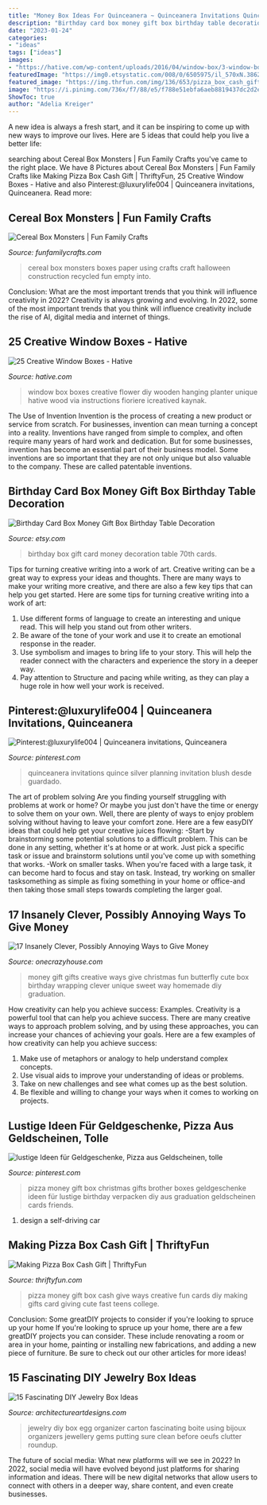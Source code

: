 ```yaml
---
title: "Money Box Ideas For Quinceanera ~ Quinceanera Invitations Quince Silver Planning Invitation Blush Desde Guardado"
description: "Birthday card box money gift box birthday table decoration"
date: "2023-01-24"
categories:
- "ideas"
tags: ["ideas"]
images:
- "https://hative.com/wp-content/uploads/2016/04/window-box/3-window-box-ideas.jpg"
featuredImage: "https://img0.etsystatic.com/008/0/6505975/il_570xN.386238514_fe85.jpg"
featured_image: "https://img.thrfun.com/img/136/653/pizza_box_cash_gift_2_x5.jpg"
image: "https://i.pinimg.com/736x/f7/88/e5/f788e51ebfa6aeb8819437dc2d2eb65f.jpg"
ShowToc: true
author: "Adelia Kreiger"
---
```



A new idea is always a fresh start, and it can be inspiring to come up with new ways to improve our lives. Here are 5 ideas that could help you live a better life: 

	

		
searching about Cereal Box Monsters | Fun Family Crafts you've came to the right place. We have 8 Pictures about Cereal Box Monsters | Fun Family Crafts like Making Pizza Box Cash Gift | ThriftyFun, 25 Creative Window Boxes - Hative and also Pinterest:@luxurylife004 | Quinceanera invitations, Quinceanera. Read more:
		
    
## Cereal Box Monsters | Fun Family Crafts

<img loading=lazy src="https://funfamilycrafts.com/wp-content/uploads/2013/10/cereal-box-monsters-2.jpg" onerror="this.onerror=null;this.src='https://tse2.mm.bing.net/th?id=OIP.YXjFCLE3Hawf2KhKTekulQHaLH&amp;pid=15.1';" alt="Cereal Box Monsters | Fun Family Crafts">

_Source: funfamilycrafts.com_

>cereal box monsters boxes paper using crafts craft halloween construction recycled fun empty into. 

	

Conclusion: What are the most important trends that you think will influence creativity in 2022?
Creativity is always growing and evolving. In 2022, some of the most important trends that you think will influence creativity include the rise of AI, digital media and internet of things.

    
## 25 Creative Window Boxes - Hative

<img loading=lazy src="https://hative.com/wp-content/uploads/2016/04/window-box/3-window-box-ideas.jpg" onerror="this.onerror=null;this.src='https://tse2.mm.bing.net/th?id=OIP.UX6WoXnmqOvobVdwq8DmeAHaQo&amp;pid=15.1';" alt="25 Creative Window Boxes - Hative">

_Source: hative.com_

>window box boxes creative flower diy wooden hanging planter unique hative wood via instructions fioriere icreatived kaynak. 

	

The Use of Invention
Invention is the process of creating a new product or service from scratch. For businesses, invention can mean turning a concept into a reality. Inventions have ranged from simple to complex, and often require many years of hard work and dedication. But for some businesses, invention has become an essential part of their business model. Some inventions are so important that they are not only unique but also valuable to the company. These are called patentable inventions.

    
## Birthday Card Box Money Gift Box Birthday Table Decoration

<img loading=lazy src="https://img0.etsystatic.com/008/0/6505975/il_570xN.386238514_fe85.jpg" onerror="this.onerror=null;this.src='https://tse3.mm.bing.net/th?id=OIP.xuBQwLWWHYsooHYgUwHUbgHaK4&amp;pid=15.1';" alt="Birthday Card Box Money Gift Box Birthday Table Decoration">

_Source: etsy.com_

>birthday box gift card money decoration table 70th cards. 

	

Tips for turning creative writing into a work of art.
Creative writing can be a great way to express your ideas and thoughts. There are many ways to make your writing more creative, and there are also a few key tips that can help you get started. Here are some tips for turning creative writing into a work of art:
1. Use different forms of language to create an interesting and unique read. This will help you stand out from other writers.
2. Be aware of the tone of your work and use it to create an emotional response in the reader.
3. Use symbolism and images to bring life to your story. This will help the reader connect with the characters and experience the story in a deeper way.
4. Pay attention to Structure and pacing while writing, as they can play a huge role in how well your work is received.

    
## Pinterest:@luxurylife004 | Quinceanera Invitations, Quinceanera

<img loading=lazy src="https://i.pinimg.com/736x/f7/88/e5/f788e51ebfa6aeb8819437dc2d2eb65f.jpg" onerror="this.onerror=null;this.src='https://tse4.mm.bing.net/th?id=OIP.lQ67bNfm6hUNqq4YeEG0gwHaJ3&amp;pid=15.1';" alt="Pinterest:@luxurylife004 | Quinceanera invitations, Quinceanera">

_Source: pinterest.com_

>quinceanera invitations quince silver planning invitation blush desde guardado. 

	

The art of problem solving
Are you finding yourself struggling with problems at work or home? Or maybe you just don't have the time or energy to solve them on your own. Well, there are plenty of ways to enjoy problem solving without having to leave your comfort zone. Here are a few easyDIY ideas that could help get your creative juices flowing: 
-Start by brainstorming some potential solutions to a difficult problem. This can be done in any setting, whether it's at home or at work. Just pick a specific task or issue and brainstorm solutions until you've come up with something that works. 
-Work on smaller tasks. When you're faced with a large task, it can become hard to focus and stay on task. Instead, try working on smaller tasksomething as simple as fixing something in your home or office-and then taking those small steps towards completing the larger goal.

    
## 17 Insanely Clever, Possibly Annoying Ways To Give Money

<img loading=lazy src="https://cdn.onecrazyhouse.com/wp-content/uploads/2016/07/money-gift-ideas-11.jpg" onerror="this.onerror=null;this.src='https://tse4.mm.bing.net/th?id=OIP.5SxehDMhnjAXuVTCQClcuQAAAA&amp;pid=15.1';" alt="17 Insanely Clever, Possibly Annoying Ways to Give Money">

_Source: onecrazyhouse.com_

>money gift gifts creative ways give christmas fun butterfly cute box birthday wrapping clever unique sweet way homemade diy graduation. 

	

How creativity can help you achieve success: Examples.
Creativity is a powerful tool that can help you achieve success. There are many creative ways to approach problem solving, and by using these approaches, you can increase your chances of achieving your goals. Here are a few examples of how creativity can help you achieve success: 
1. Make use of metaphors or analogy to help understand complex concepts.
2. Use visual aids to improve your understanding of ideas or problems.
3. Take on new challenges and see what comes up as the best solution.
4. Be flexible and willing to change your ways when it comes to working on projects.

    
## Lustige Ideen Für Geldgeschenke, Pizza Aus Geldscheinen, Tolle

<img loading=lazy src="https://i.pinimg.com/736x/be/ba/04/beba041f274c35f3c483d281969883af.jpg" onerror="this.onerror=null;this.src='https://tse1.mm.bing.net/th?id=OIP.QGqO0Jzw4yKzgzt9uz3oTgHaNK&amp;pid=15.1';" alt="lustige Ideen für Geldgeschenke, Pizza aus Geldscheinen, tolle">

_Source: pinterest.com_

>pizza money gift box christmas gifts brother boxes geldgeschenke ideen für lustige birthday verpacken diy aus graduation geldscheinen cards friends. 

	

1. design a self-driving car 

    
## Making Pizza Box Cash Gift | ThriftyFun

<img loading=lazy src="https://img.thrfun.com/img/136/653/pizza_box_cash_gift_2_x5.jpg" onerror="this.onerror=null;this.src='https://tse4.mm.bing.net/th?id=OIP.vqygNBJXpvJfCZ6k4rp4KwHaJ4&amp;pid=15.1';" alt="Making Pizza Box Cash Gift | ThriftyFun">

_Source: thriftyfun.com_

>pizza money gift box cash give ways creative fun cards diy making gifts card giving cute fast teens college. 

	

Conclusion: Some greatDIY projects to consider if you're looking to spruce up your home
If you're looking to spruce up your home, there are a few greatDIY projects you can consider. These include renovating a room or area in your home, painting or installing new fabrications, and adding a new piece of furniture. Be sure to check out our other articles for more ideas!

    
## 15 Fascinating DIY Jewelry Box Ideas

<img loading=lazy src="http://www.architectureartdesigns.com/wp-content/uploads/2015/01/439-630x912.jpg" onerror="this.onerror=null;this.src='https://tse3.mm.bing.net/th?id=OIP.5EgfXWbIhyCqpG0M3LLlFQHaKu&amp;pid=15.1';" alt="15 Fascinating DIY Jewelry Box Ideas">

_Source: architectureartdesigns.com_

>jewelry diy box egg organizer carton fascinating boite using bijoux organizers jewellery gems putting sure clean before oeufs clutter roundup. 

	

The future of social media: What new platforms will we see in 2022?
In 2022, social media will have evolved beyond just platforms for sharing information and ideas. There will be new digital networks that allow users to connect with others in a deeper way, share content, and even create businesses.

